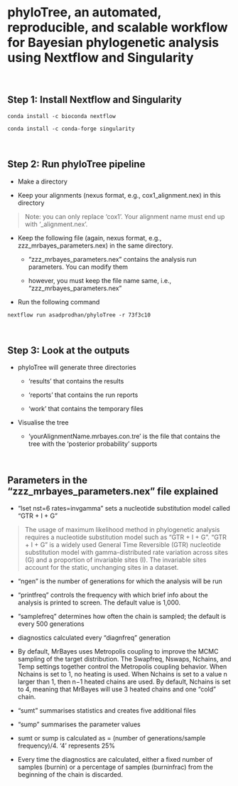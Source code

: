 # **phyloTree, an automated, reproducible, and scalable workflow for Bayesian phylogenetic analysis using Nextflow and Singularity** 
<br />


## **Step 1: Install Nextflow and Singularity**

```
conda install -c bioconda nextflow
```


```
conda install -c conda-forge singularity
```

<br />

## **Step 2: Run phyloTree pipeline**


- Make a directory


- Keep your alignments (nexus format, e.g., cox1_alignment.nex) in this directory


> Note: you can only replace ‘cox1’. Your alignment name must end up with ‘_alignment.nex’.


- Keep the following file (again, nexus format, e.g., zzz_mrbayes_parameters.nex) in the same directory. 


    - “zzz_mrbayes_parameters.nex” contains the analysis run parameters. You can modify them


    - however, you must keep the file name same, i.e., “zzz_mrbayes_parameters.nex”


- Run the following command


```
nextflow run asadprodhan/phyloTree -r 73f3c10
```

<br />


## **Step 3: Look at the outputs**


- phyloTree will generate three directories


    - ‘results’ that contains the results 
    
    
    - ‘reports’ that contains the run reports


    - ‘work’ that contains the temporary files


- Visualise the tree 


    - ‘yourAlignmentName.mrbayes.con.tre’ is the file that contains the tree with the ‘posterior probability’ supports


<br />



## **Parameters in the “zzz_mrbayes_parameters.nex” file explained**



- “lset nst=6 rates=invgamma” sets a nucleotide substitution model called “GTR + I + G” 


> The usage of maximum likelihood method in phylogenetic analysis requires a nucleotide substitution model such as “GTR + I + G”. “GTR + I + G” is a widely used General Time Reversible (GTR) nucleotide substitution model with gamma-distributed rate variation across sites (G) and a proportion of invariable sites (I).  The invariable sites account for the static, unchanging sites in a dataset. 



- “ngen” is the number of generations for which the analysis will be run


- “printfreq” controls the frequency with which brief info about the analysis is printed to screen. The default value is 1,000.


- “samplefreq” determines how often the chain is sampled; the default is every 500 generations


- diagnostics calculated every “diagnfreq” generation


- By default, MrBayes uses Metropolis coupling to improve the MCMC sampling of the target distribution. The Swapfreq, Nswaps, Nchains, and Temp settings together control the Metropolis coupling behavior. When Nchains is set to 1, no heating is used. When Nchains is set to a value n larger than 1, then n−1 heated chains are used. By default, Nchains is set to 4, meaning that MrBayes will use 3 heated chains and one “cold” chain.


- “sumt” summarises statistics and creates five additional files


- “sump” summarises the parameter values


- sumt or sump is calculated as  = (number of generations/sample frequency)/4. ‘4’ represents 25%


- Every time the diagnostics are calculated, either a fixed number of samples (burnin) or a percentage of samples (burninfrac) from the beginning of the chain is discarded.


<br />


